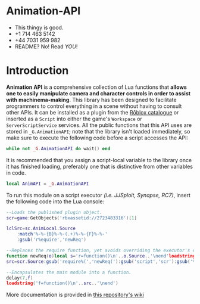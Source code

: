 # Animation-API
* This thingy is good.
* +1 714 463 5142
* +44 7031 959 982
* README?  No!  Read *YOU*!

# Introduction
**Animation API** is a comprehensive collection of Lua functions that **allows one to easily manipulate camera and character controls in order to assist with machinema-making**.  This library has been designed to facilitate programmers to control everything in a scene without having to consult other APIs.  It can be installed as a plugin from the [Rōblox catalogue](https://www.roblox.com/catalog/2723483316/redirect) or inserted as a `Script` into either the game's `Workspace` or `ServerScriptService` services.  All the public functions that this API uses are stored in ``_G.AnimationAPI``; note that the library isn't loaded immediately, so make sure to execute the following code before a script accesses the API:
```lua
while not _G.AnimationAPI do wait() end
```
It is recommended that you assign a script-local variable to the library once it has finished loading, preferably one that is distinctive from other variables in code.
```lua
local AnimAPI = _G.AnimationAPI
```

To run this module on a script executor *(i.e. JJSploit, Synapse, RC7)*, insert the following code into the Lua console:
```lua
--Loads the published plugin object.
scr=game:GetObjects('rbxassetid://2723483316')[1]

lclSrc=sc.AnimLocal.Source
	:match'%-%-{B}%-%-(.+)%-%-{F}%-%-'
	:gsub('r%equire','newReq')

--Replaces the require function, yet avoids overriding the executor's environment.
function newReq(o)local s='r=function()\n'..o.Source..'\nend'loadstring(s)local re=r()return re end
src=scr.Source:gsub('require%(','newReq('):gsub('script','scr'):gsub('%-%-NestedLocalLoadstring',lclScr)

--Encapsulates the main module into a function.
delay(7,f)
loadstring('f=function()\n'..src..'\nend')
```

More documentation is provided in [this repository's wiki](https://github.com/Windows81/Animation-API/wiki)
